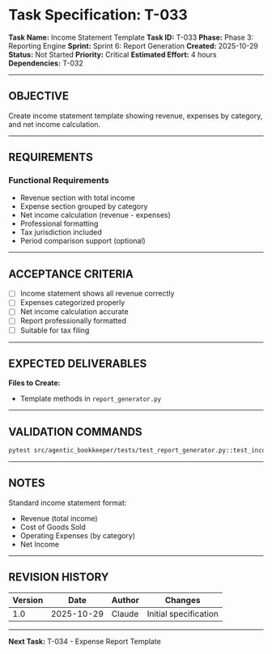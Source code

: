 # Task Specification: T-033

**Task Name:** Income Statement Template
**Task ID:** T-033
**Phase:** Phase 3: Reporting Engine
**Sprint:** Sprint 6: Report Generation
**Created:** 2025-10-29
**Status:** Not Started
**Priority:** Critical
**Estimated Effort:** 4 hours
**Dependencies:** T-032

---

## OBJECTIVE

Create income statement template showing revenue, expenses by category, and net income calculation.

---

## REQUIREMENTS

### Functional Requirements

- Revenue section with total income
- Expense section grouped by category
- Net income calculation (revenue - expenses)
- Professional formatting
- Tax jurisdiction included
- Period comparison support (optional)

---

## ACCEPTANCE CRITERIA

- [ ] Income statement shows all revenue correctly
- [ ] Expenses categorized properly
- [ ] Net income calculation accurate
- [ ] Report professionally formatted
- [ ] Suitable for tax filing

---

## EXPECTED DELIVERABLES

**Files to Create:**

- Template methods in `report_generator.py`

---

## VALIDATION COMMANDS

```bash
pytest src/agentic_bookkeeper/tests/test_report_generator.py::test_income_statement -v
```

---

## NOTES

Standard income statement format:

- Revenue (total income)
- Cost of Goods Sold
- Operating Expenses (by category)
- Net Income

---

## REVISION HISTORY

| Version | Date       | Author | Changes                    |
|---------|------------|--------|-----------------------------|
| 1.0     | 2025-10-29 | Claude | Initial specification       |

---

**Next Task:** T-034 - Expense Report Template
